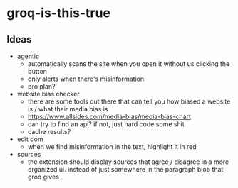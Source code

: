 # groq-is-this-true

## Ideas

- agentic
  - automatically scans the site when you open it without us clicking the button
  - only alerts when there's misinformation
  - pro plan?
- website bias checker
  - there are some tools out there that can tell you how biased a website is / what their media bias is
  - https://www.allsides.com/media-bias/media-bias-chart
  - can try to find an api? if not, just hard code some shit
  - cache results?
- edit dom
  - when we find misinformation in the text, highlight it in red
- sources
  - the extension should display sources that agree / disagree in a more organized ui. instead of just somewhere in the paragraph blob that groq gives
